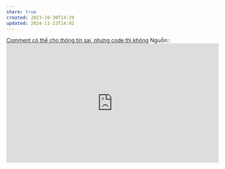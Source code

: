 ```yaml
---
share: true
created: 2023-10-30T14:29
updated: 2024-11-23T14:02
---
```

[Comment có thể cho thông tin sai, nhưng code thì không](./Comment%20c%C3%B3%20th%E1%BB%83%20cho%20th%C3%B4ng%20tin%20sai,%20nh%C6%B0ng%20code%20th%C3%AC%20kh%C3%B4ng.md) 
Nguồn:: <iframe width="560" height="315" src="https://www.youtube.com/embed/Bf7vDBBOBUA?si=Bv-qy1IX8R6quJ88&t=162" title="YouTube video player" frameborder="0" allow="accelerometer; autoplay; clipboard-write; encrypted-media; gyroscope; picture-in-picture; web-share" referrerpolicy="strict-origin-when-cross-origin" allowfullscreen></iframe>